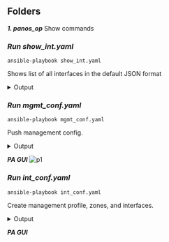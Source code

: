 
## Folders
***1. panos_op***
Show commands

### ***Run show_int.yaml***
```
ansible-playbook show_int.yaml
```

Shows list of all interfaces in the default JSON format

<details>
<summary>Output</summary>
<pre>
PLAY [PaloAlto] *******************************************************************************************

TASK [PaloAltoNetworks.paloaltonetworks : Install pan-python required library] ****************************
ok: [PA1]

TASK [PaloAltoNetworks.paloaltonetworks : Install pandevice required library] *****************************
ok: [PA1]

TASK [PaloAltoNetworks.paloaltonetworks : Install xmltodict required library] *****************************
ok: [PA1]

TASK [Get login vars] *************************************************************************************
ok: [PA1]

TASK [Define login] ***************************************************************************************
ok: [PA1]

TASK [show list of all interfaces] ************************************************************************
changed: [PA1]

TASK [debug] **********************************************************************************************
ok: [PA1] => {
    "showint.stdout": {
        "response": {
            "@status": "success",
            "result": {
                "hw": {
                    "entry": [
                        {
                            "duplex": "full",
                            "id": "16",
                            "mac": "ba:db:ee:fb:ad:10",
                            "mode": "(autoneg)",
                            "name": "ethernet1/1",
                            "speed": "10000",
                            "st": "10000/full/up",
                            "state": "up",
                            "type": "0"
                        },
                        {
                            "duplex": "full",
                            "id": "17",
                            "mac": "ba:db:ee:fb:ad:11",
                            "mode": "(autoneg)",
                            "name": "ethernet1/2",
                            "speed": "10000",
                            "st": "10000/full/up",
                            "state": "up",
                            "type": "0"
                        },
                        {
                            "duplex": "full",
                            "id": "18",
                            "mac": "ba:db:ee:fb:ad:12",
                            "mode": "(autoneg)",
                            "name": "ethernet1/3",
                            "speed": "10000",
                            "st": "10000/full/up",
                            "state": "up",
                            "type": "0"
                        }
                    ]
                },
                "ifnet": {
                    "entry": [
                        {
                            "addr": null,
                            "addr6": null,
                            "dyn-addr": null,
                            "fwd": "N/A",
                            "id": "16",
                            "ip": "N/A",
                            "name": "ethernet1/1",
                            "tag": "0",
                            "vsys": "1",
                            "zone": null
                        },
                        {
                            "addr": null,
                            "addr6": null,
                            "dyn-addr": null,
                            "fwd": "N/A",
                            "id": "17",
                            "ip": "N/A",
                            "name": "ethernet1/2",
                            "tag": "0",
                            "vsys": "1",
                            "zone": null
                        },
                        {
                            "addr": null,
                            "addr6": null,
                            "dyn-addr": null,
                            "fwd": "N/A",
                            "id": "18",
                            "ip": "N/A",
                            "name": "ethernet1/3",
                            "tag": "0",
                            "vsys": "1",
                            "zone": null
                        }
                    ]
                }
            }
        }
    }
}

PLAY RECAP ************************************************************************************************
PA1                        : ok=7    changed=1    unreachable=0    failed=0    skipped=0    rescued=0    ignored=0

</pre>
</details>

### ***Run mgmt_conf.yaml***

```
ansible-playbook mgmt_conf.yaml
```
Push management config.

<details>
<summary>Output</summary>
<pre>
PLAY [PaloAlto] *********************************************************************************

TASK [PaloAltoNetworks.paloaltonetworks : Install pan-python required library] ******************
ok: [PA1]

TASK [PaloAltoNetworks.paloaltonetworks : Install pandevice required library] *******************
ok: [PA1]

TASK [PaloAltoNetworks.paloaltonetworks : Install xmltodict required library] *******************
ok: [PA1]

TASK [Define login] *****************************************************************************
ok: [PA1]

TASK [set dns, ntp, and panorama but don't commit] **********************************************
changed: [PA1]

PLAY RECAP **************************************************************************************
PA1                        : ok=5    changed=1    unreachable=0    failed=0    skipped=0    rescued=0    ignored=0

</pre>
</details>

***PA GUI***
![p1](https://user-images.githubusercontent.com/50756076/59163215-3c546180-8afe-11e9-8de8-5ab0ad58144f.jpg)

### ***Run int_conf.yaml***

```
ansible-playbook int_conf.yaml
```
Create management profile, zones, and interfaces.

<details>
<summary>Output</summary>
<pre>
PLAY [PaloAlto] *********************************************************************************

TASK [PaloAltoNetworks.paloaltonetworks : Install pan-python required library] ******************
ok: [PA1]

TASK [PaloAltoNetworks.paloaltonetworks : Install pandevice required library] *******************
ok: [PA1]

TASK [PaloAltoNetworks.paloaltonetworks : Install xmltodict required library] *******************
ok: [PA1]

TASK [Define login] *****************************************************************************
ok: [PA1]

TASK [Create management profile] ****************************************************************
changed: [PA1]

TASK [create zone] ******************************************************************************
changed: [PA1] => (item={u'zone': u'DMZ'})
changed: [PA1] => (item={u'zone': u'INSIDE'})
changed: [PA1] => (item={u'zone': u'OUTSIDE'})

TASK [Create interfaces] ************************************************************************
changed: [PA1] => (item={u'management_profile': u'PING', u'state': u'present', u'mode': u'Layer3', u'zone_name': u'OUTSIDE', u'ip': [u'193.254.247.58/24'], u'vr_name': u'default', u'if_name': u'ethernet1/1'})
changed: [PA1] => (item={u'management_profile': u'PING', u'state': u'present', u'mode': u'Layer3', u'zone_name': u'INSIDE', u'ip': [u'10.0.0.1/24'], u'vr_name': u'default', u'if_name': u'ethernet1/2'})
changed: [PA1] => (item={u'management_profile': u'PING', u'state': u'present', u'mode': u'Layer3', u'zone_name': u'DMZ', u'ip': [u'10.100.0.1/24'], u'vr_name': u'default', u'if_name': u'ethernet1/3'})

PLAY RECAP **************************************************************************************
PA1                        : ok=7    changed=3    unreachable=0    failed=0    skipped=0    rescued=0    ignored=0

</pre>
</details>

***PA GUI***
